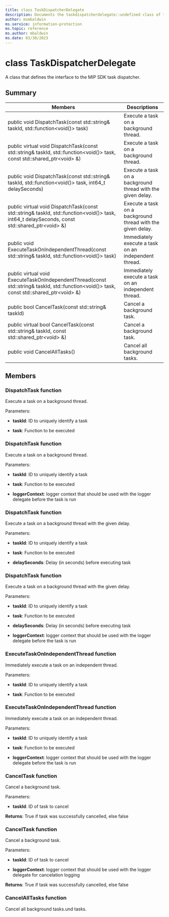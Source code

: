 ```yaml
---
title: class TaskDispatcherDelegate 
description: Documents the taskdispatcherdelegate::undefined class of the Microsoft Information Protection (MIP) SDK.
author: msmbaldwin
ms.service: information-protection
ms.topic: reference
ms.author: mbaldwin
ms.date: 03/30/2023
---
```


# class TaskDispatcherDelegate 
A class that defines the interface to the MIP SDK task dispatcher.
  
## Summary
 Members                        | Descriptions                                
--------------------------------|---------------------------------------------
public void DispatchTask(const std::string& taskId, std::function&lt;void()&gt; task)  |  Execute a task on a background thread.
public virtual void DispatchTask(const std::string& taskId, std::function&lt;void()&gt; task, const std::shared_ptr&lt;void&gt; &)  |  Execute a task on a background thread.
public void DispatchTask(const std::string& taskId, std::function&lt;void()&gt; task, int64_t delaySeconds)  |  Execute a task on a background thread with the given delay.
public virtual void DispatchTask(const std::string& taskId, std::function&lt;void()&gt; task, int64_t delaySeconds, const std::shared_ptr&lt;void&gt; &)  |  Execute a task on a background thread with the given delay.
public void ExecuteTaskOnIndependentThread(const std::string& taskId, std::function&lt;void()&gt; task)  |  Immediately execute a task on an independent thread.
public virtual void ExecuteTaskOnIndependentThread(const std::string& taskId, std::function&lt;void()&gt; task, const std::shared_ptr&lt;void&gt; &)  |  Immediately execute a task on an independent thread.
public bool CancelTask(const std::string& taskId)  |  Cancel a background task.
public virtual bool CancelTask(const std::string& taskId, const std::shared_ptr&lt;void&gt; &)  |  Cancel a background task.
public void CancelAllTasks()  |  Cancel all background tasks.
  
## Members
  
### DispatchTask function
Execute a task on a background thread.

Parameters:  
* **taskId**: ID to uniquely identify a task 


* **task**: Function to be executed


  
### DispatchTask function
Execute a task on a background thread.

Parameters:  
* **taskId**: ID to uniquely identify a task 


* **task**: Function to be executed 


* **loggerContext**: logger context that should be used with the logger delegate before the task is run


  
### DispatchTask function
Execute a task on a background thread with the given delay.

Parameters:  
* **taskId**: ID to uniquely identify a task 


* **task**: Function to be executed 


* **delaySeconds**: Delay (in seconds) before executing task


  
### DispatchTask function
Execute a task on a background thread with the given delay.

Parameters:  
* **taskId**: ID to uniquely identify a task 


* **task**: Function to be executed 


* **delaySeconds**: Delay (in seconds) before executing task 


* **loggerContext**: logger context that should be used with the logger delegate before the task is run


  
### ExecuteTaskOnIndependentThread function
Immediately execute a task on an independent thread.

Parameters:  
* **taskId**: ID to uniquely identify a task 


* **task**: Function to be executed


  
### ExecuteTaskOnIndependentThread function
Immediately execute a task on an independent thread.

Parameters:  
* **taskId**: ID to uniquely identify a task 


* **task**: Function to be executed 


* **loggerContext**: logger context that should be used with the logger delegate before the task is run


  
### CancelTask function
Cancel a background task.

Parameters:  
* **taskId**: ID of task to cancel



  
**Returns**: True if task was successfully cancelled, else false
  
### CancelTask function
Cancel a background task.

Parameters:  
* **taskId**: ID of task to cancel 


* **loggerContext**: logger context that should be used with the logger delegate for cancelation logging



  
**Returns**: True if task was successfully cancelled, else false
  
### CancelAllTasks function
Cancel all background tasks.und tasks.